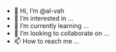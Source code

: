 - 👋 Hi, I’m @al-vah
- 👀 I’m interested in ...
- 🌱 I’m currently learning ...
- 💞️ I’m looking to collaborate on ...
- 📫 How to reach me ...

<!---
al-vah/al-vah is a ✨ special ✨ repository because its `README.md` (this file) appears on your GitHub profile.
You can click the Preview link to take a look at your changes.
--->

